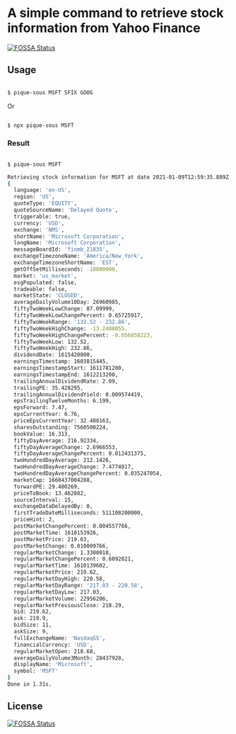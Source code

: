 # A simple command to retrieve stock information from Yahoo Finance
[![FOSSA Status](https://app.fossa.com/api/projects/git%2Bgithub.com%2Fraphaelmansuy%2Fpique-sous.svg?type=shield)](https://app.fossa.com/projects/git%2Bgithub.com%2Fraphaelmansuy%2Fpique-sous?ref=badge_shield)


## Usage


```bash

$ pique-sous MSFT SFIX GOOG

```

Or 

```bash

$ npx pique-sous MSFT

```

### Result

```bash

$ pique-sous MSFT

Retrieving stock information for MSFT at date 2021-01-09T12:59:35.889Z
{
  language: 'en-US',
  region: 'US',
  quoteType: 'EQUITY',
  quoteSourceName: 'Delayed Quote',
  triggerable: true,
  currency: 'USD',
  exchange: 'NMS',
  shortName: 'Microsoft Corporation',
  longName: 'Microsoft Corporation',
  messageBoardId: 'finmb_21835',
  exchangeTimezoneName: 'America/New_York',
  exchangeTimezoneShortName: 'EST',
  gmtOffSetMilliseconds: -18000000,
  market: 'us_market',
  esgPopulated: false,
  tradeable: false,
  marketState: 'CLOSED',
  averageDailyVolume10Day: 26960985,
  fiftyTwoWeekLowChange: 87.09999,
  fiftyTwoWeekLowChangePercent: 0.65725917,
  fiftyTwoWeekRange: '132.52 - 232.86',
  fiftyTwoWeekHighChange: -13.2400055,
  fiftyTwoWeekHighChangePercent: -0.056858223,
  fiftyTwoWeekLow: 132.52,
  fiftyTwoWeekHigh: 232.86,
  dividendDate: 1615420800,
  earningsTimestamp: 1603815445,
  earningsTimestampStart: 1611781200,
  earningsTimestampEnd: 1612213200,
  trailingAnnualDividendRate: 2.09,
  trailingPE: 35.428295,
  trailingAnnualDividendYield: 0.009574419,
  epsTrailingTwelveMonths: 6.199,
  epsForward: 7.47,
  epsCurrentYear: 6.76,
  priceEpsCurrentYear: 32.488163,
  sharesOutstanding: 7560500224,
  bookValue: 16.313,
  fiftyDayAverage: 216.92334,
  fiftyDayAverageChange: 2.6966553,
  fiftyDayAverageChangePercent: 0.012431375,
  twoHundredDayAverage: 212.1426,
  twoHundredDayAverageChange: 7.4774017,
  twoHundredDayAverageChangePercent: 0.035247054,
  marketCap: 1660437004288,
  forwardPE: 29.400269,
  priceToBook: 13.462882,
  sourceInterval: 15,
  exchangeDataDelayedBy: 0,
  firstTradeDateMilliseconds: 511108200000,
  priceHint: 2,
  postMarketChangePercent: 0.004557766,
  postMarketTime: 1610153926,
  postMarketPrice: 219.63,
  postMarketChange: 0.010009766,
  regularMarketChange: 1.3300018,
  regularMarketChangePercent: 0.6092821,
  regularMarketTime: 1610139602,
  regularMarketPrice: 219.62,
  regularMarketDayHigh: 220.58,
  regularMarketDayRange: '217.03 - 220.58',
  regularMarketDayLow: 217.03,
  regularMarketVolume: 22956206,
  regularMarketPreviousClose: 218.29,
  bid: 219.62,
  ask: 219.9,
  bidSize: 11,
  askSize: 9,
  fullExchangeName: 'NasdaqGS',
  financialCurrency: 'USD',
  regularMarketOpen: 218.68,
  averageDailyVolume3Month: 28437928,
  displayName: 'Microsoft',
  symbol: 'MSFT'
}
Done in 1.31s.

```




## License
[![FOSSA Status](https://app.fossa.com/api/projects/git%2Bgithub.com%2Fraphaelmansuy%2Fpique-sous.svg?type=large)](https://app.fossa.com/projects/git%2Bgithub.com%2Fraphaelmansuy%2Fpique-sous?ref=badge_large)